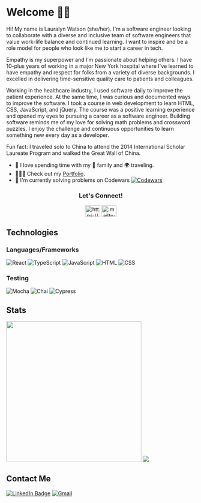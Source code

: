 # Welcome 👋🏽

Hi! My name is Lauralyn Watson (she/her). I'm a software engineer looking to collaborate with a diverse and inclusive team of software engineers that value work-life balance and continued learning. I want to inspire and be a role model for people who look like me to start a career in tech.

Empathy is my superpower and I’m passionate about helping others. I have 10-plus years of working in a major New York hospital where I've learned to have empathy and respect for folks from a variety of diverse backgrounds. I excelled in delivering time-sensitive quality care to patients and colleagues. 

Working in the healthcare industry, I used software daily to improve the patient experience. At the same time, I was curious and documented ways to improve the software. I took a course in web development to learn HTML, CSS, JavaScript, and jQuery. The course was a positive learning experience and opened my eyes to pursuing a career as a software engineer. Building software reminds me of my love for solving math problems and crossword puzzles. I enjoy the challenge and continuous opportunities to learn something new every day as a developer.

Fun fact: I traveled solo to China to attend the 2014 International Scholar Laureate Program and walked the Great Wall of China.
  
  - 💚 I love spending time with my 🏡 family and 🌍 traveling.
  - 🧑🏽‍💻 Check out my [Portfolio](https://portfolio-lswatson16.vercel.app/).
  - 🥷 I'm currently solving problems on Codewars [![Codewars](https://www.codewars.com/users/lily__dev/badges/micro)
](https://www.codewars.com/users/lily_dev)

<h3 align="center">Let's Connect!</h3>
<p align="center">
<a href="https://www.linkedin.com/in/lauralyn-watson/" target="blank"><img align="center" src="https://raw.githubusercontent.com/rahuldkjain/github-profile-readme-generator/master/src/images/icons/Social/linked-in-alt.svg" alt="https://www.linkedin.com/in/lauralyn-watson/" height="30" width="40" /></a>
<a href="mailto:watsonlauralyn@gmail.com" target="blank"><img align="center" src="https://user-images.githubusercontent.com/93230374/177228806-25c239ea-4e81-474f-a069-a51808e1415c.svg" alt="mailto:watsonlauralyn@gmail.com" height="30" width="40" /></a>
</p>

## Technologies

### Languages/Frameworks
![React](https://img.shields.io/badge/react-DDBEA9.svg?style=for-the-badge&logo=react&logoColor=white)
![TypeScript](https://img.shields.io/badge/TypeScript-EDDCD2?style=for-the-badge&logo=typescript&logoColor=white)
![JavaScript](https://img.shields.io/badge/JavaScript-CB9A7E?style=for-the-badge&logo=javascript&logoColor=white)
![HTML](https://img.shields.io/badge/HTML5-DDBEA9?style=for-the-badge&logo=html5&logoColor=white)
![CSS](https://img.shields.io/badge/CSS3-EDDCD2?style=for-the-badge&logo=css3&logoColor=white)

<!-- ![NodeJS](https://img.shields.io/badge/node.js-6DA55F?style=for-the-badge&logo=node.js&logoColor=white)
![Express.js](https://img.shields.io/badge/express.js-047656.svg?style=for-the-badge&logo=express&logoColor=%2361DAFB) -->

### Testing
![Mocha](https://img.shields.io/badge/Mocha-CB9A7E?style=for-the-badge&logo=Mocha&logoColor=white)
![Chai](https://img.shields.io/badge/chai-DDBEA9?style=for-the-badge&logo=chai&logoColor=white)
![Cypress](https://img.shields.io/badge/-cypress-EDDCD2?style=for-the-badge&logo=cypress&logoColor=white)

<!-- ### Tools
![NPM](https://img.shields.io/badge/NPM-%23000000.svg?style=for-the-badge&logo=npm&logoColor=white)
![Webpack](https://img.shields.io/badge/Webpack-8DD6F9?style=for-the-badge&logo=Webpack&logoColor=white)
![Chart.js](https://img.shields.io/badge/Chart.js-FF6384?style=for-the-badge&logo=chartdotjs&logoColor=white)
![Git](https://img.shields.io/badge/git-%23F05033.svg?style=for-the-badge&logo=git&logoColor=white)
![GitHub](https://img.shields.io/badge/github-%23121011.svg?style=for-the-badge&logo=github&logoColor=white)
![Atom](https://img.shields.io/badge/Atom-%2366595C.svg?style=for-the-badge&logo=atom&logoColor=white)
![Visual Studio Code](https://img.shields.io/badge/Visual%20Studio%20Code-0078d7.svg?style=for-the-badge&logo=visual-studio-code&logoColor=white)
![Markdown](https://img.shields.io/badge/Markdown-000000?style=for-the-badge&logo=markdown&logoColor=white) -->

<!-- ![ESLint](https://img.shields.io/badge/ESLint-4B3263?style=for-the-badge&logo=eslint&logoColor=white) -->
<!-- ![SASS](https://img.shields.io/badge/SASS-hotpink.svg?style=for-the-badge&logo=SASS&logoColor=white) -->

## Stats

<img height="375" width="360" src="https://github-readme-stats.vercel.app/api?username=lilydev16&bg_color=DDBEA9&title_color=333&text_color=333"/>
<img src="https://github-readme-stats.vercel.app/api/top-langs/?username=lilydev16&bg_color=DDBEA9&title_color=333&text_color=333"/>

## Contact Me

[![LinkedIn Badge](https://img.shields.io/badge/LinkedIn-0077B5?style=for-the-badge&logo=linkedin&logoColor=white)](https://www.linkedin.com/in/lauralyn-watson/)
[![Gmail](https://img.shields.io/badge/Gmail-D14836?style=for-the-badge&logo=gmail&logoColor=white)](mailto:watsonlauralyn@gmail.com)
